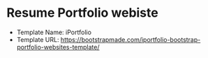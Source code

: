 # Resume Portfolio webiste

* Template Name: iPortfolio
* Template URL: https://bootstrapmade.com/iportfolio-bootstrap-portfolio-websites-template/
